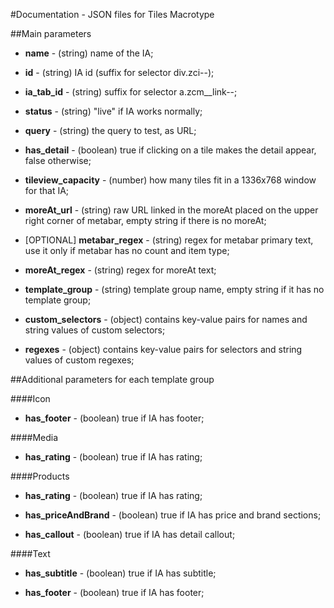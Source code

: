 #Documentation - JSON files for Tiles Macrotype

##Main parameters

* **name** - (string) name of the IA;

* **id** - (string) IA id (suffix for selector div.zci--);
 
* **ia_tab_id** - (string) suffix for selector a.zcm__link--;

* **status** - (string) "live" if IA works normally;
 
* **query** - (string) the query to test, as URL;
 
* **has_detail** - (boolean) true if clicking on a tile makes the detail appear, false otherwise;
 
* **tileview_capacity** - (number) how many tiles fit in a 1336x768 window for that IA;
 
* **moreAt_url** - (string) raw URL linked in the moreAt placed on the upper right corner of metabar, empty string if there is no moreAt;

* [OPTIONAL] **metabar_regex** - (string) regex for metabar primary text, use it only if metabar has no count and item type;

* **moreAt_regex** - (string) regex for moreAt text;
 
* **template_group** - (string) template group name, empty string if it has no template group;
 
* **custom_selectors** - (object) contains key-value pairs for names and string values of custom selectors;

* **regexes** - (object) contains key-value pairs for selectors and string values of custom regexes;


##Additional parameters for each template group

####Icon

* **has_footer** - (boolean) true if IA has footer;

####Media

* **has_rating** - (boolean) true if IA has rating;

####Products

* **has_rating** - (boolean) true if IA has rating;

* **has_priceAndBrand** - (boolean) true if IA has price and brand sections;

* **has_callout** - (boolean) true if IA has detail callout;

####Text

* **has_subtitle** - (boolean) true if IA has subtitle;

* **has_footer** - (boolean) true if IA has footer;
